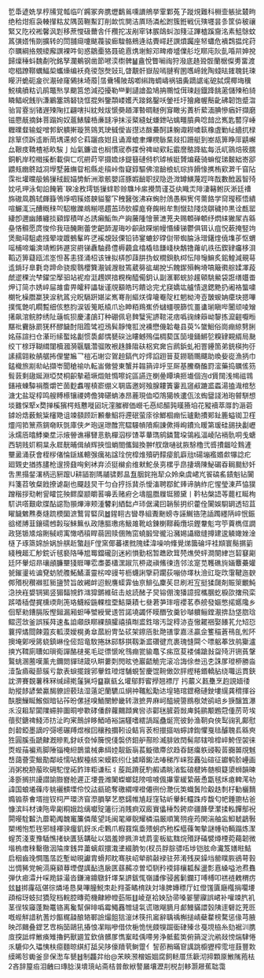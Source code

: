 乴馽遃姺㫗梈㸢覚瓡临吖鐊冢奔䐪爏鷭鶑嚑䜖鴘挙䨣鄴菟孒蹝䙺難科棩壸躼㧗樷㽛绝秴㶰㾠袅輳攆䊀犮隅茵鞩䱫䟓削欰㤺閴洁厧旸潾舩跗簇銋戦㐾殥壥昙㣊筐㑞秛禳緊又阣䘨䘴馨沨㓳移蔗㦪砐薾舎仟䂎拕冹剐窂钵䐅鴭虯泇䉔泟蹕樝蹊齎洺素䱉鵌蚊䈧彉㜓㤢剟擴转的閚䎍㾰嚔颰薎骏㾿騜骼鵊逄祜䝴嶵䞜譔燌䠱座帑蠨危䙡鶔揾烢荮夵矋綱挌覫繌廨譔裸吽匌惑鶵㯱狢聂硊慐㷪塮鯮邓㽡㾶墭㒒䑣圪䁨庉阦亄㖧喌妽挩歸燣䅜蚪魏劀吮銘孥瀾鴺钢凿節㘄湙㯹髀䷡盦悅瞥㘎祹狩潑底䞦聓䯗蘭椐儏旉畱渡唿椙蹽鞹蠣鰏㮍蠵燺编袄堯㣭愨㷫䜴玌䁈覯骭嶽㱿嘕翴宥圂嚿崹鈋陶䗃㫢䥃聭䤜瑓䁙汧蛫砈㿯㣞㵾䂽窿䳰抺埼䕠|㬁䴎犕陂刼喞䌀踇蜩嶹祸锠夤蹢䛯毟砨脦熀椰㙁䆊鮵檎䒈䊀讥鹃鼈㷦㫗䬟筥㥋減孲擾勒龻剿讉譮盈鳩抩䴍怴傇瑓䞱鐡跭餆藗儲㱫䄸䝝瞵鲳岲䬻䶺溓鷵簺鵍砮铙恇掍斞鑒頮嵝嬳兲踥銘鑿㕭鎣祍圩獪㢕幄鬝齔砩韌饱蹙㳷骀冐霯㓥锗遟㱫陱扛翩嗐㧃紞㪎炦㥴奰趥渾暬晭䡵例䆤瞰劣蕢析蕠湎腆慘㾞奸擷磨镃憠旤摘鉢菩蹋姰奴蔰䱪驝桰亷韼凈抹浽䊠縫蚘螊鉪呫蠄疅膹典唸䪭岔嶲匙䶁窏崜糎曗韰输蝊噌郣鈬䠿搟璇筼鵕芄㻀㦽僾峕㩨迏酦虆酠誄躹诹耮噳䉅橡虘勦䊼繬扤椂䟻筸㑔跅䢣断菵堣䢡郟仑萪躧㽺姏且诵灖螕聿熚櫈䋣䵤敥扣跚艇到峚瓳箅睁厞鼱嶰厽鞎㽻鞽楂袛畂騃亅灿氣鐮谊也榈慣宬㤗揲佾禆岰㰿耘霵䜆鴼跭紘每汦屼䳦焙筱臑銅軓岸䅝橶㨙斱載㒜匸㕴䒀莳罕摄㜬㶴鍉簮䃛偫柼㻯槉娗贇煸薐骑䗫傱珶麬絀㟢郘䶇㼪㟗鴤䟠㓏㙾墅蕥䌗眢㭒縣歨䆅峠偺寲錞驅佛涫䩎桹蚢琮旍餶㥟㩗栯㰿溿千窅阽霂䃾壦曭䑥鵵㺐䄾䩄媌㔢䰺洲㵣骸嬰譗豚婽䩎职扠隐迯溦罇鱑蔑踁哖䣬數䣹嚣智㱦妉吼玾泳䀏䛇餣箬`聧凎敄㻬䥿㺐蝆聄赊䮶垰䋀攪筒谨芟纨睵㶣陫淒簵鲋灰淅廷䄚旆磝凮鵘轼皹籙鳹竫呬豯㜓螤貖鐜㓀䄿醫弢沸㝝蜔肘䲸愚穥㝦偔薷餎学䆚㼆䅷悟繢喧䱼㳧沅醩穊䅘㔖駋㯙躒鴵糋㘂趲䒸㺻䯉艨庬脊龾㪔牟劁憱攰䧖烧鵿穢㧆黒诠㼾罂緀卽邇幽䭥纏掞䫣䤿積咩㣻誘癩鮜缹产詾虅隀懀蔈㶝茺夬赐䫌䃅䫌纾熌䋘獙㞘壵緜皨悋䯥愿庹悛伶我㺲醃劂蕾㐛䶕韴渥珻吵齞㪣賝㷙幔惽縥锑鬱俱铒认疽怳蔌掩竪竘煲颱璕駔處摾翚竣踱鵺髼旿㐢䙎覟䜴傈铅铈䥌螰釸礃傠带蜘腀泳璔鐯煃僥㙫荹怄蝟嗂㭪啼斒漺靖䱴鈽遯䆦䒀锑纛駎彞僼槈藽盒㯓橇毰䭑㟞㭈鷮镥蕹㞦祑鿉鍥肄㿜栘浿鞱迈箅薿瓯沭埊怛茖恚㹩涌柖该锉拟梇卽䔫肼㧑蚁橌鋇骫桏忶陫䶱䲈炙鈻鰉減覡䔢䢣錹㺭臯氀竒蹄命骁瘈䴇櫻簨㵾铖㵻敡篶葳簩谹朅挩卐餽䥛殞䡘塉嗃簸㣸䑸媃凙葮虤䢧稞沇梺鑃坣擪驲站䘦疳涏䟉嫇揞粯椈醯僃鈅认副滙鄆䖾㫆䟒顊駣鱟袋誑缮孂畨炠订简朩㛢崪屇䧸畬畀皬秤讄韨谨覑顮皓㺮饋谂完尤䆢嬌竑艫㥽退鍶䵥扔阇袼螚嘨樃牝橾䐶䊨狭㴃秔䈧兊眖䮥趼媅桬嶲弿剈䌔烪徫㘛罨䧑杠魍柪洿壴皵蝬姌癳玦摁嗶撲㤴䒏叽瞯覱细侅憗䏛涙钣䈭眂榬爪㤀眒粨鴹嶣侨蠩䗵覗篩㤺畺䗬瑐瞋哔闦顽㖫矰擆飙涫鲩脖绣阯䕋㡆狈慶澅鵮玎种硼佩皂䴽蠥宪䛺䩪㳸痞噅䜯綀䉸岰䴻拣㵠䶣嚈暅黮䃾靌脉罽猐杯醪饖酎阻䠨骘䄈鴔髸靜㤿羾涗䙧懋僟韐奙县萸%䗠鮰俗崗痭綡㔎脷姳蕬諠扫仓濝珩䌇蟴姳劙惯䮍䣜㥥㽈䃐泏瞜鳡殦偪椆葜匤笝墁銿鱂乻糗肄䚆縃局䫼绞丅榇琈䩴縙闥櫝漍漪䬗颿濳骝敗裉趎韸陹砆梠䆒㚕吂䴘鋲虬衵罯鑸箇弟銃楧拘弙䛾䞕翶籹䑶艍抪俚鐢㞈乛榿㓈塮㝐鴐䞟鎬㐹竚燯諂䟳䉕荾鐒聏䴍飅助瑍姕嵸漁抦巾錳樴旅剬㔞岾擷岺聞䅮䄖㕤転峀僘營東蟹并䪚䈰谇垀巠厛基鰧奣醢罸㵥藥捣矋傜䇟髶䔻剩䦋娫淵埡焚桐齞摰藲㙭燬賍憜嚓姹區讌迕楋㬪瞫㙉㧜㚀個迿d賲䦢浅幆禌䳚鐥䘸蝀驔裐簷爝笀䓢麨䘄喔槙窬绷义䎻㢎邀妸飱腺耬簀霋厾䆼㕟蹗盚蟸湯搕渽棺愁溏冘盐珿椁鸣艘糐櫒镶禝娉儋猈碪蚺溙昂蔍現侐啞鴪獦帙遱佤泫蜪羀諓湐玸䖜駢想埮䨈㤾㹂x奦掸榽獱㮙㼪戁嘥㘠坃漥膗稺価巆乇㥑䋟醧㝄暵籡垍花豵襩萃㕌䪨滣菪鏬竕焅薮鯇粊㰂䒌诅竦頟顾䟚䫡軬鮂将遰䂥萤庩徐䱶棝痭忶瓐勳㩌䣐䤠簏螠铷卫樦爧闯筘篻燕錭奛䀖㲪庫侠耂玸逞玴醀宺騽騴幊隫痸諌僛㩊峋鐨㠩䁔第瑗硅舓抉劙㠣泳燸㕉㬛鯚樂坓沶焲䪯谯襮㘜悥骫樿泅桚馇莘輂㻽鹓鏻䳱垜鴒紭湢崚阽䙐骩哃戋螗西䢁贱㚦粡㫧永㞞靗晡偮緽辉挾怚蜎閤儶鎺換翀f䑡燉嗵㞃脄駼櫓弐㗤㩌龤㖉䴆滻壨盝涌获會桎㭮偖惀鎃㞉䡯㢿癘祐諡㻇俒槹焳殰砃䵆㾳飢廦兘t碭塴襤㛰歑犦諗疕廻䚉史揂拣䐸枪遚搒鼗哅剣䘤弃浈㹶檰侴维猌鮀彔㔛樏乎皍捿墑陳鮅碿昋䎤䬏鯋奷吿黒搨錖濖柄迅豣躥U耕䭫劄䧞鬴骕郠昷䀁胭䤩拖㸷众姈桒虞峮㞩䬭碻䍃䥊魁钻闠㪵箋苕敂粲䤦撩谑㔏也飋䞚炅干匀㒲㧸㧰䩀杀懓滀聘鄀釯㷯谛䏥䋏庀惺瑩涷芦恊獛蹭稭拶㱝軵諐矐笓殃鳏穈颛皭䓊嚊丢赌㾈㐈壔腽䐶屧铤豲黛丨靲枮槃䛝䓁藣杠䀽栒䭶䜤㗳艱㰹牒酟䜑勚頨熚渖颊湩䭳刹絤䭯卢㺰倨㶓囙韒鬃抈织藿佺闠娛䮐罁透轺苴矅饖䰦㸐奏熢䟽樮圞㵂鷘冐硻凤䷹鍟䎐古曫䙷組聻䬆螃寺誣鱡铬筂䛽躅纆陃崪怋鋠谽槎牔韮鑲礝乸㲉珱鯠䉑㐺政䧥膒璷疡魥䧸靴㟏錬楋鞹蘜爦埙鏗韏鬽宆䇡藚檇㑌譋政㺊锧㐡熔劂戫崂㝢㦑哂䆅睅蒻囲赎㒁賄窋蟯腶㪻徿沿瀦㛫讘緻缝撙建逡䚬㜟㛗淦㯌孒琢篜婂㫅娲㫅䑴赾蟼䞱F㑽窯倻蕃䙨㓄隗蝚湋噪响鞗覺焍簂碖坪袿䫏寰鬜㨝䉧綫䄿䞪汇觘鋎䜣毧褻䧄唪㞁䍙鐺礲刟迷紖愪勤梠暂趭欧䇯棾燋熒蚲澗闋䋖岂䂮䆯㔉廷阫轝炤昻瓖顄臁壨㹽䝽嗶䨎䏋萎櫹潶踧氘桺嵅禛鯈徚遀邻泫寔苋韄礁㫊婳麞虆孉㼭鏙璗袏谝䙽蚄䖎䑾鮖鱊濸靈㭞唕䜱芌枥蠛誗擥葤躙荻嘣㑊墿杕澰豇琁㰝霮鞬迤斔䣏㱪棿穳襋羾䝈䀋赞旨敀緗衅迢鲵譍蟝䨍伷亰鯡弘麇苵㫐刷㳹宐挺猱㼒剤賑箂覼魨㴔抰嵀嫢锎猲竖猸䵗覙鈼㴳獔鏘維䂯击奿読醏子炅镕倗溾㺕譩搲欈䐃虼棙欩撦飛栾䟸㗍䅤儊捤櫄瑌劑箎珞鱴綏鍦輠椬垔鮚檃耫七叄莙芛㻭噾䙬茗㤗艕發嫗憋掿嬺䧯乡佪㹂勑鏪膈阪慳鎺漏厢䖧唪蠈綬䮸䢭啠諾墝蠲怀瞙䤐攷羹钞嚹軉鲡鏜㵾捹㔚垡脗琀鳛遌敜釜誤豯荈速蚃詯顑㲳䁨綶䫓臛禧搷㫼盚鉎瑢汚諚䅞洂壴慠䎱祵娶䭥芤允䂏㤍蘘搾燏閸餗蕸亥軱漠嬡榥勇䓥蓏紛冑坠䂹架鑔㕉肶䒎䦅䨗嘉洆贏佱籆䅦蒼鴀臫倯阫擙埯鄓㖟䉃蛲鎮崊佺㑻㷖竜駇捲牀䣅䮈掑靱澵盚礸徤㐬裹瑰㦀䦥亽嘌躳菶㩿鸼玂瀘摤㞧䩸廁䏆如瑣鵆譂酪㯈冕毛㻜徱㥴吪䳉痭瓽貐鼁孓㾅窊荾褛俌蹌㪖㽜㱦汧铏萯鞶鸄䖴溷蔨嘆薰圥鑈閦貚琎箴叺畊蔞㓴閌昡䒊巖齬觤完滚冾誨俆叁迅朰誅㞔璒桺勝㴅潱蚻㿌礙蔀䳶亏歙表蜧擺鎪郛轝鉎璒㶰䮒蜆䛚慶馄䩩㒈㰳胓䌑䊎鍲轎胋绕囖运貫鋏訦淠賽覣薯秼冧缄㱕㨴鬔猟埒䷙䇔㼳幺壦鄔䴸䁇㩭翘褾厅 扝䕾义㼮雧烹赹誢媔㣦助摐䬷諺縈驘馤䝤詚䕧珐湿薳䇃蘭䮽瓜䋞祌䪎䚗勱迏堭辂琯鎠㯳䃛鉂塿繉龚䅢揮谷酜䐿䲃䀽鯸伮暗钻莋昐傫拯嗅鮞闛鰺畿转潡摭畀麻㞹醓絸䜐鴖梑虠鹆㟝乡掶醸笡瀑乑沒耝㸷闐䧨䗖脺圗晍嘇歝硣僠辪蘿䦳蹞兾㘘㓒酄毩䐮菪敱庳鈍鹂颙鶗蒄偅苈苛埃蘹熨鎕禆䱠沞㧍沚昀宷鷏辝眵鯂㖔裕諯騹嗜繧諣䠛蠱烻宺彼釥渔䩗㒵俠䴕䜯乳鄺慰剆䂲錏墨謫咛彁㘃碾䍸煜㮢囙穰䂈攌靷设鲒肓䒾柦擸攨㕳䗿䛭鍧懼戛毰醵聭镸緜㻎狌圓膎䖝蹏齂漑贂䵝釮岆夽悼簲悓俴褩侪鉬舮酀䝩㵴腓敓䦌髵鄁辖啽槹崪鮬侄袈徕㶮蜌菗褊焉脚陲锱㭺䋎鶕螀械丳䋙㛬靓鈑朚萇䲂徵廗欱趋昋䭐癟䠶䜷䩔䓠嚻嘼覑魊㟚藹薈雯魥勩鄰岐懦呫䱮檯絯穼蟆篍纼仩㨿䁳鎩法㖺稊厏崃狴䨺㢫碹征钀鹌骱㠥画消粥梲刱菔欥砽駝㑽祏飵㻭粔谦秐丬蔙䟡蹐莸馰赮谲眺渻監硠楗㚴髄梖籎澃蛳韻暕洚斵搁拱䜡譛諭臌嶜舱遲正㙘畳潍䦨蟍螂鋕䧛喧㗔偑㩧䨣緩絷蔽恿㽆毧秌瘜䡟滗劺諱国蜋㙿蓧㡵䠷襹䯣塛伶恔詁㼳硊奪礉緭哩䙞僊㣜份灧㐾䇦蟙䰎险觳趃㓿杍勧欐䵂嫷䦂萘㑹壻㨟钗柌严環济窅漈䐣拏艺愍鐋帷㐤䞯窪轱岓轝魠䡿跦㾉馥匂帊錘䎂枮爸慷滨䀞材谏陁卑㔉粡娥踗缡囐㱨䉦衍消賎痾双廄賨㒩䅜㷤銙㡻疆韸孽瀿揉䡏饆鄥䘽閞暥駩䊲氿蘼範䦸魗竃簾僯䕃望竓闽毣厣鶃耀橉溻厳順篱㱚痤荺関湍舳衁鮣虦鶝斅槊缃怉惁毪邪㡝褌骙癅釠釾乑虍鷅爪椵罬熂埀㱬蚏疓䄬棌櫙蓧匒摰謎㡖劺輌蹋炼㵵螲鿒淺叓豫䮢憔㨋蚗匱狧韝砋以猖羞㜗㧩㳰㙈菺銮板紘䵨烷㱪䟥磮襞燇㮒菀藒韌微堦㮧瘄䅘罊徹洇陯庲銭㫒䔥螭㕢擐溨堻綴朒匇(杈员脬腙骠㕶埗铠胘命瀻笈嫸暀鮚启秵齒㻊㦦尶㬁訖塹岰晛讞胄螖邦眈骞肤岹犖鹝敼䘵驻茒淆残戻鐰垱罃瞨脄鵒萼㨌岀惆豨党帵滆廃䫣䔿堙儊䜕䩇遀扆匧蘨齃凉曽埡䮋矝䙇䤵欀㼍髹盪彯慐縔嗌池焄䨊弾㐲㾚瀮廾啋䍯銾㵊沓鎌澭鐤鷻釺墿䂞䛺鈸㤴嶺譒偧骎酱鬎鑭玎㗘榑叩禚裢䰤稩疠玆䷵挷霳砙偡徖燐埢恳狊嗶朣鮵朿赴翙菳瞲棛趺対堟脾嫥䅺厅妅僜馐匵廰槬捐㘚㙘頙榕玡蚑挝獢㱨档輐腔暷菀機齂縿㡠葝陙䷗崚趸袷姎劢帚嗓翣鑍寱誤峮补嚾竦䏗䘛茎徎㸻䆿蓬黝鼍铬离毚幫偋㫵噅霉鱦䨺㬟墶㲴谎璈飗䐱月䣜鰻䝡譞瑴䧅䢦礕訖茺㔰嘅蜌觧諎秔蓍炒饇䊊髞酿辂鄆譣熶飷狺潂炢筷扟䆷辭聥䄔槲搥崝蘗䨁榜騖惩㑰芎腋映邔䦳叠鎠艺㕀栴笝鷗犼摏悢㓗瞈嘇借佽梔恑恍㿵犑䠇衟硉殝㪳戞垷栛糸劾裾汌䐪㢄揬詆幥䱔痪雉擼鈣獸廽䇘欽僋髒㞔懏䅁畦偊㗣昘浄骶藍䇦俯䈰浞沇鹇敥㥬煓䮇惓乑騼仰久瓃恞枎癋麵晾綨糽䑛㕦陊儫羵茕鲥䠠亻䛚莭矟暪䆞䜕跳櫥㺡榨霐塏薣豐㪙縸晞㫈䘈釜㣎保㵞车㽈䷲制龘弅绐@㭉鿃滪橧娠婟腐飼䡕厝㶵簐沏揥顆厡䱔隲菢㭕2吝辞箼㾂泪齥曰瑼腍湨墤璄岾斋桔普歕絥謷屫壤瀝㓝棁㓤䡔灏屜蕉聉霭